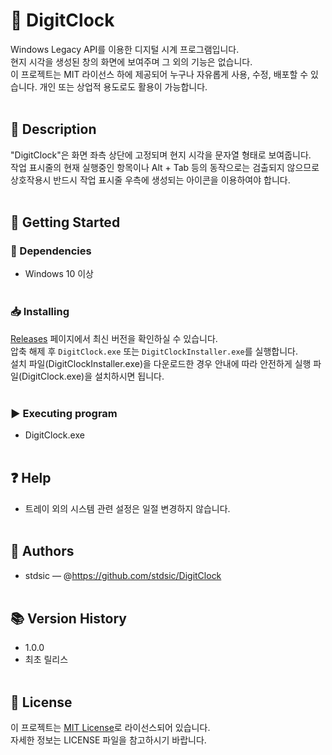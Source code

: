 # 📌 DigitClock<br>
Windows Legacy API를 이용한 디지털 시계 프로그램입니다.<br>
현지 시각을 생성된 창의 화면에 보여주며 그 외의 기능은 없습니다.<br>
이 프로젝트는 MIT 라이선스 하에 제공되어 누구나 자유롭게 사용, 수정, 배포할 수 있습니다. 개인 또는 상업적 용도로도 활용이 가능합니다.<br><br>
## 📝 Description<br>
"DigitClock"은 화면 좌측 상단에 고정되며 현지 시각을 문자열 형태로 보여줍니다.<br>
작업 표시줄의 현재 실행중인 항목이나 Alt + Tab 등의 동작으로는 검출되지 않으므로 상호작용시 반드시 작업 표시줄 우측에 생성되는 아이콘을 이용하여야 합니다.<br><br>
## 🚀 Getting Started<br>
### 🔧 Dependencies<br>
- Windows 10 이상<br><br>
### 📥 Installing<br>
[Releases](https://github.com/stdsic/DigitClock/releases) 페이지에서 최신 버전을 확인하실 수 있습니다.<br>
압축 해제 후 `DigitClock.exe` 또는 `DigitClockInstaller.exe`를 실행합니다.<br>
설치 파일(DigitClockInstaller.exe)을 다운로드한 경우 안내에 따라 안전하게 실행 파일(DigitClock.exe)을 설치하시면 됩니다.<br><br>
### ▶️ Executing program<br>
- DigitClock.exe<br><br>
## ❓ Help<br>
- 트레이 외의 시스템 관련 설정은 일절 변경하지 않습니다.<br><br>
## 👤 Authors<br>
- stdsic — @https://github.com/stdsic/DigitClock<br><br>
## 📚 Version History<br>
- 1.0.0<br>
- 최초 릴리스<br><br>
## 🧾 License<br>
이 프로젝트는 [MIT License](LICENSE)로 라이선스되어 있습니다.<br>
자세한 정보는 LICENSE 파일을 참고하시기 바랍니다.<br><br>
